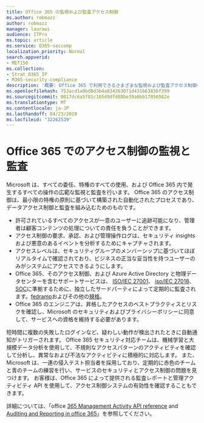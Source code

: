 ```yaml
---
title: Office 365 の監視および監査アクセス制御
ms.author: robmazz
author: robmazz
manager: laurawi
audience: ITPro
ms.topic: article
ms.service: O365-seccomp
localization_priority: Normal
search.appverid:
- MET150
ms.collection:
- Strat_O365_IP
- M365-security-compliance
description: '概要: Office 365 で利用できるさまざまな監視および監査アクセス制御の概要について説明します。'
ms.openlocfilehash: 753acd1a0bd0d3b4a834263071d431b63836f399
ms.sourcegitcommit: 0017dc6a5f81c165d9dfd88be39a6bb17856582e
ms.translationtype: MT
ms.contentlocale: ja-JP
ms.lasthandoff: 04/23/2019
ms.locfileid: "32262539"
---
```

# <a name="monitoring-and-auditing-access-controls-in-office-365"></a>Office 365 でのアクセス制御の監視と監査

Microsoft は、すべての委任、特権のすべての使用、および Office 365 内で発生するすべての操作の広範な監視と監査を行います。 Office 365 のアクセス制御は、最小限の特権の原則に基づいて構築された自動化されたプロセスであり、データアクセス制御と監査を組み込むためのものです。
- 許可されているすべてのアクセスが一意のユーザーに追跡可能になり、管理者は顧客コンテンツの処理についての責任を負うことができます。
- アクセス制御の要求、承認、および管理操作ログは、セキュリティ insights および悪意のあるイベントを分析するためにキャプチャされます。
- アクセスレベルは、セキュリティグループのメンバーシップに基づいてほぼリアルタイムで確認されており、ビジネスの正当な妥当性を持つユーザーのみがシステムにアクセスできるようにします。
- Office 365、そのアクセス制御、および Azure Active Directory と物理データセンターを含むサポートサービスは、 [ISO/IEC 27001](https://www.microsoft.com/en-us/TrustCenter/Compliance/iso-iec-27001)、 [iso/IEC 27018](https://www.microsoft.com/en-us/TrustCenter/Compliance/iso-iec-27018)、 [SOC](https://www.microsoft.com/en-us/TrustCenter/Compliance/SOC)に準拠するために、独立したサードパーティによって定期的に監査されます。[fedramp](https://www.microsoft.com/en-us/TrustCenter/Compliance/FedRAMP)およびその他の[規格](https://www.microsoft.com/en-us/TrustCenter/Compliance?service=Office#Icons)。
- Office 365 のエンジニアは、昇格したアクセスのベストプラクティスとリスクを確認し、Microsoft のセキュリティおよびプライバシーポリシーに同意して、サービスへの資格を維持する必要があります。

短時間に複数の失敗したログインなど、疑わしい動作が検出されたときに自動通知がトリガーされます。 Office 365 セキュリティ対応チームは、機械学習と大規模データ分析を使用して、不規則なアクセスパターンのアクティビティを確認して分析し、異常なおよび不法なアクティビティに積極的に対応します。 また、Microsoft は、一連の侵入テスト担当者を採用しており、定期的に赤色のチームと青のチームの練習を行い、サービスのセキュリティとアクセス制御の問題を見つけます。 お客様は、Office 365 によって提供される監査レポートと管理アクティビティ API を使用して、アクセス制御システムの有効性を確認することもできます。 

詳細については、「office [365 Management Activity API reference](https://msdn.microsoft.com/en-us/library/office/mt227394.aspx) and [Auditing and Reporting in office 365](office-365-auditing-and-reporting-overview.md)」を参照してください。
